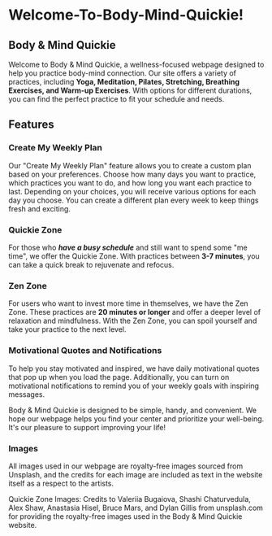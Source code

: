 # Welcome-To-Body-Mind-Quickie!
## Body & Mind Quickie
Welcome to Body & Mind Quickie, a wellness-focused webpage designed to help you practice body-mind connection. Our site offers a variety of practices, including **Yoga, Meditation, Pilates, Stretching, Breathing Exercises, and Warm-up Exercises**. With options for different durations, you can find the perfect practice to fit your schedule and needs.

## Features
### Create My Weekly Plan
Our "Create My Weekly Plan" feature allows you to create a custom plan based on your preferences. Choose how many days you want to practice, which practices you want to do, and how long you want each practice to last. Depending on your choices, you will receive various options for each day you choose. You can create a different plan every week to keep things fresh and exciting. 

### Quickie Zone
For those who **_have a busy schedule_** and still want to spend some "me time", we offer the Quickie Zone. With practices between **3-7 minutes**, you can take a quick break to rejuvenate and refocus. 

### Zen Zone
For users who want to invest more time in themselves, we have the Zen Zone. These practices are **20 minutes or longer** and offer a deeper level of relaxation and mindfulness. With the Zen Zone, you can spoil yourself and take your practice to the next level.

### Motivational Quotes and Notifications
To help you stay motivated and inspired, we have daily motivational quotes that pop up when you load the page. Additionally, you can turn on motivational notifications to remind you of your weekly goals with inspiring messages.

Body & Mind Quickie is designed to be simple, handy, and convenient. We hope our webpage helps you find your center and prioritize your well-being. It's our pleasure to support improving your life!

### Images
All images used in our webpage are royalty-free images sourced from Unsplash, and the credits for each image are included as text in the website itself as a respect to the artists.

Quickie Zone Images: Credits to Valeriia Bugaiova, Shashi Chaturvedula, Alex Shaw, Anastasia Hisel, Bruce Mars, and Dylan Gillis from unsplash.com for providing the royalty-free images used in the Body & Mind Quickie website.